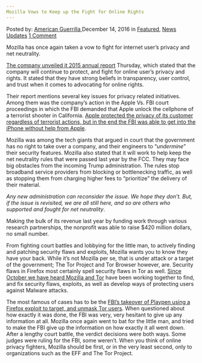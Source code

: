 ```yaml
---
Mozilla Vows to Keep up the Fight for Online Rights
---
```

<article class="post-listing post-16924 post type-post status-publish format-standard has-post-thumbnail hentry  tag-fight tag-mozilla tag-online tag-rights tag-vows">
    <div class="post-inner">
        <span>Posted by: <a href="https://www.deepdotweb.com/author/americanguerrilla/" title="">American Guerrilla </a></span>
    <span>December 14, 2016</span>
    <span>in <a href="https://www.deepdotweb.com/category/deepdot-news/" rel="category tag">Featured</a>, <a href="https://www.deepdotweb.com/category/news-updates/" rel="category tag">News Updates</a></span>
    <span><a href="https://www.deepdotweb.com/2016/12/14/mozilla-vows-keep-fight-online-rights/#comments">1 Comment</a></span>
    </p>
    <div class="clear"></div>
    <div class="entry">
    <p>Mozilla has once again taken a vow to fight for internet user’s privacy and net neutrality.</p>
    <p><a href="http://www.mediapost.com/publications/article/290175/mozilla-vows-to-fight-for-online-privacy-net-neut.html">The company unveiled it 2015 annual report</a> Thursday, which stated that the company will continue to protect, and fight for online user’s privacy and rights. It stated that they have strong beliefs in transparency, user control, and trust when it comes to advocating for online rights.</p>
    <p>Their report mentions several key issues for privacy related initiatives. Among them was the company’s action in the Apple Vs. FBI court proceedings in which the FBI demanded that Apple unlock the cellphone of a terrorist shooter in California. <a href="https://www.deepdotweb.com/2016/10/16/fbi-may-need-apples-help-breaking-another-iphone/">Apple protected the privacy of its customer regardless of terrorist actions, but in the end the FBI was able to get into the iPhone without help from Apple</a>.</p>
    <p>Mozilla was among the tech giants that argued in court that the government has no right to take over a company, and their engineers to “<em>undermine</em>” their security features. Mozilla also stated that it will work to help keep the net neutrality rules that were passed last year by the FCC. They may face big obstacles from the incoming Trump administration. The rules stop broadband service providers from blocking or bottlenecking traffic, as well as stopping them from charging higher fees to “prioritize” the delivery of their material.</p>
    <p><em>Any new administration can reconsider the issue. We hope they don’t. But, if the issue is revisited, we are all still here, and so are others who supported and fought for net neutrality</em>.</p>
    <p>Making the bulk of its revenue last year by funding work through various research partnerships, the nonprofit was able to raise $420 million dollars, no small number.</p>
    <p>From fighting court battles and lobbying for the little man, to actively finding and patching security flaws and exploits, Mozilla wants you to know they have your back. While it’s not Mozilla per se, that is under attack or a target of the government; The Tor Project and Tor Browser however, are. Security flaws in Firefox most certainly spell security flaws in Tor as well. <a href="https://www.deepdotweb.com/2016/10/24/tor-mozilla-working-together-protection-malware/">Since October we have heard Mozilla and Tor</a> have been working together to find, and fix security flaws, exploits, as well as develop ways of protecting users against Malware attacks.</p>
    <p>The most famous of cases has to be the <a href="https://www.deepdotweb.com/2016/05/03/fbi-ignoring-courts-order-reveal-browser-hack/">FBI’s takeover of Playpen using a Firefox exploit to target, and unmask Tor users</a>. When questioned about how exactly it was done, the FBI was very, very hesitant to give up any information at all. Mozilla once again went to bat for the little man, and tried to make the FBI give up the information on how exactly it all went down. After a lengthy court battle, the verdict decisions were both ways. Some judges were ruling for the FBI, some weren’t. When you think of online privacy fighters, Mozilla should be first, or in the very least second, only to organizations such as the EFF and The Tor Project.</p>
    </div>
    <span style="display:none"><a href="https://www.deepdotweb.com/tag/fight/" rel="tag">fight</a> <a href="https://www.deepdotweb.com/tag/mozilla/" rel="tag">mozilla</a> <a href="https://www.deepdotweb.com/tag/online/" rel="tag">online</a> <a href="https://www.deepdotweb.com/tag/rights/" rel="tag">rights</a> <a href="https://www.deepdotweb.com/tag/vows/" rel="tag">vows</a></span> <span style="display:none" class="updated">2016-12-14</span>
    <div style="display:none" class="vcard author" itemprop="author" itemscope itemtype="http://schema.org/Person"><strong class="fn" itemprop="name"><a href="https://www.deepdotweb.com/author/americanguerrilla/" title="Posts by American Guerrilla" rel="author">American Guerrilla</a></strong></div>
    </div>
</article>

